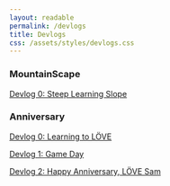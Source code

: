 ```yaml
---
layout: readable
permalink: /devlogs
title: Devlogs
css: /assets/styles/devlogs.css
---
```

### MountainScape
[Devlog 0: Steep Learning Slope](/devlogs/mountainscape/0)

### Anniversary

[Devlog 0: Learning to LÖVE](/devlogs/anniversary/0)

[Devlog 1: Game Day](/devlogs/anniversary/1)

[Devlog 2: Happy Anniversary, LÖVE Sam](/devlogs/anniversary/2)

